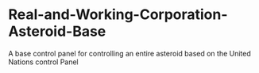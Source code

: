 # Real-and-Working-Corporation-Asteroid-Base
A base control panel for controlling an entire asteroid based on the United Nations control Panel
